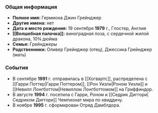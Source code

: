 ### Общая информация
- **Полное имя:** Гермиона Джин Грейнджер
- **Другие имена:** нет
- **Дата и место рождения:** 19 сентября **1979** г., Глостер, Англия
- **[[Волшебная палочка]]:** виноградная лоза, с сердечной жилой дракона, 10¾ дюйма
- **Семья:** Грейнджеры
- **Родственники:** Оливер Грейнджер (отец), Джессика Грейнджер (мать)

### События
- В сентябре **1991** г. отправилась в [[Хогвартс]], распределена с [[Гарри Поттер|Гарри Поттером]], [[Рон Уизли|Роном Уизли]] и [[Невилл Лонгботтом|Невиллом Лонгботтомом]] на Гриффиндор.
- В августе **1994** г. посетила с Гарри, Роном и [[Седрик Диггори|Седриком Диггори]] Чемпионат мира по квиддичу.
- В ноябре **1995** г. сформирован Отряд Дамблдора.